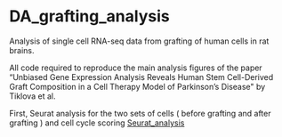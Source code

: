 # DA_grafting_analysis
Analysis of single cell RNA-seq data from grafting of human cells in rat brains. 

All code required to reproduce the main analysis figures of the paper “Unbiased Gene Expression Analysis Reveals Human Stem Cell-Derived Graft Composition in a Cell Therapy Model of Parkinson’s Disease" by Tiklova et al. 

First, Seurat analysis for the two sets of cells ( before grafting and after grafting ) and cell cycle scoring [Seurat_analysis](bin/Seurat_analysis)

